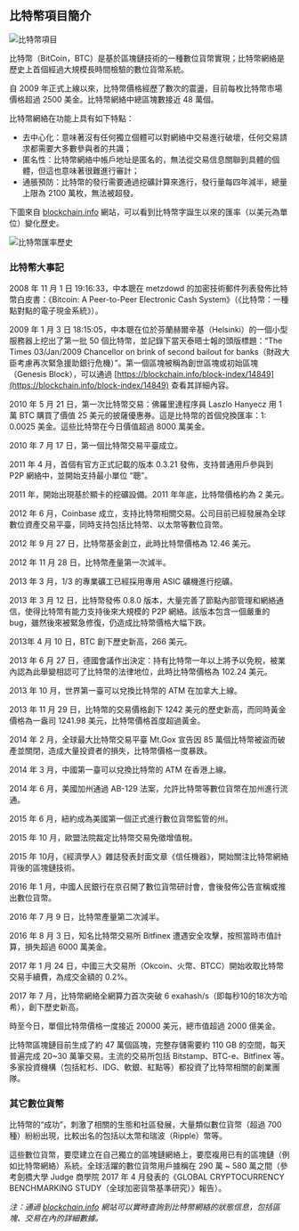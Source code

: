 ## 比特幣項目簡介

![比特幣項目](_images/bitcoin_logo.png)

比特幣（BitCoin，BTC）是基於區塊鏈技術的一種數位貨幣實現；比特幣網絡是歷史上首個經過大規模長時間檢驗的數位貨幣系統。

自 2009 年正式上線以來，比特幣價格經歷了數次的震盪，目前每枚比特幣市場價格超過 2500 美金。比特幣網絡中總區塊數接近 48 萬個。

比特幣網絡在功能上具有如下特點：

* 去中心化：意味著沒有任何獨立個體可以對網絡中交易進行破壞，任何交易請求都需要大多數參與者的共識；
* 匿名性：比特幣網絡中帳戶地址是匿名的，無法從交易信息關聯到具體的個體，但這也意味著很難進行審計；
* 通脹預防：比特幣的發行需要通過挖礦計算來進行，發行量每四年減半，總量上限為 2100 萬枚，無法被超發。

下圖來自 [blockchain.info](https://blockchain.info/charts/market-price?timespan=all) 網站，可以看到比特幣字誕生以來的匯率（以美元為單位）變化歷史。

![比特幣匯率歷史](_images/bitcoin_price.png)

### 比特幣大事記

2008 年 11 月 1 日 19:16:33，中本聰在 metzdowd 的加密技術郵件列表發佈比特幣白皮書：《Bitcoin: A Peer-to-Peer Electronic Cash System》（《比特幣：一種點對點的電子現金系統》）。

2009 年 1 月 3 日 18:15:05，中本聰在位於芬蘭赫爾辛基（Helsinki）的一個小型服務器上挖出了第一批 50 個比特幣，並記錄下當天泰晤士報的頭版標題：“The Times 03/Jan/2009 Chancellor on brink of second bailout for banks（財政大臣考慮再次緊急援助銀行危機）”。第一個區塊被稱為創世區塊或初始區塊（Genesis Block），可以通過 [https://blockchain.info/block-index/14849](https://blockchain.info/block-index/14849) 查看其詳細內容。

2010 年 5 月 21 日，第一次比特幣交易：佛羅里達程序員 Laszlo Hanyecz 用 1 萬 BTC 購買了價值 25 美元的披薩優惠券。這是比特幣的首個兌換匯率：1: 0.0025 美金。這些比特幣在今日價值超過 8000 萬美金。

2010 年 7 月 17 日，第一個比特幣交易平臺成立。

2011 年 4 月，首個有官方正式記載的版本 0.3.21 發佈，支持普通用戶參與到 P2P 網絡中，並開始支持最小單位 “聰”。

2011 年，開始出現基於顯卡的挖礦設備。2011 年年底，比特幣價格約為 2 美元。

2012 年 6 月，Coinbase 成立，支持比特幣相關交易。公司目前已經發展為全球數位資產交易平臺，同時支持包括比特幣、以太幣等數位貨幣。

2012 年 9 月 27 日，比特幣基金創立，此時比特幣價格為 12.46 美元。

2012 年 11 月 28 日，比特幣產量第一次減半。

2013 年 3 月，1/3 的專業礦工已經採用專用 ASIC 礦機進行挖礦。

2013 年 3 月 12 日，比特幣發佈 0.8.0 版本，大量完善了節點內部管理和網絡通信，使得比特幣有能力支持後來大規模的 P2P 網絡。該版本包含一個嚴重的 bug，雖然後來被緊急修復，仍造成比特幣價格大幅下跌。

2013年 4 月 10 日，BTC 創下歷史新高，266 美元。

2013 年 6 月 27 日，德國會議作出決定：持有比特幣一年以上將予以免稅，被業內認為此舉變相認可了比特幣的法律地位，此時比特幣價格為 102.24 美元。

2013 年 10 月，世界第一臺可以兌換比特幣的 ATM 在加拿大上線。

2013 年 11 月 29 日，比特幣的交易價格創下 1242 美元的歷史新高，而同時黃金價格為一盎司 1241.98 美元，比特幣價格首度超過黃金。

2014 年 2 月，全球最大比特幣交易平臺 Mt.Gox 宣告因 85 萬個比特幣被盜而破產並關閉，造成大量投資者的損失，比特幣價格一度暴跌。

2014 年 3 月，中國第一臺可以兌換比特幣的 ATM 在香港上線。

2014 年 6 月，美國加州通過 AB-129 法案，允許比特幣等數位貨幣在加州進行流通。

2015 年 6 月，紐約成為美國第一個正式進行數位貨幣監管的州。

2015 年 10 月，歐盟法院裁定比特幣交易免徵增值稅。

2015 年 10月，《經濟學人》雜誌發表封面文章《信任機器》，開始關注比特幣網絡背後的區塊鏈技術。

2016 年 1 月，中國人民銀行在京召開了數位貨幣研討會，會後發佈公告宣稱或推出數位貨幣。

2016 年 7 月 9 日，比特幣產量第二次減半。

2016 年 8 月 3 日，知名比特幣交易所 Bitfinex 遭遇安全攻擊，按照當時市值計算，損失超過 6000 萬美金。

2017 年 1 月 24 日，中國三大交易所（Okcoin、火幣、BTCC）開始收取比特幣交易手續費，為成交金額的 0.2%。

2017 年 7 月，比特幣網絡全網算力首次突破 6 exahash/s（即每秒10的18次方哈希），創下歷史新高。

時至今日，單個比特幣價格一度接近 20000 美元，總市值超過 2000 億美金。

比特幣區塊鏈目前生成了約 47 萬個區塊，完整存儲需要約 110 GB 的空間，每天普遍完成 20~30 萬筆交易。主流的交易所包括 Bitstamp、BTC-e、Bitfinex 等。多家投資機構（包括紅杉、IDG、軟銀、紅點等）都投資了比特幣相關的創業團隊。


### 其它數位貨幣

比特幣的“成功”，刺激了相關的生態和社區發展，大量類似數位貨幣（超過 700 種）紛紛出現，比較出名的包括以太幣和瑞波（Ripple）幣等。

<!--
![眾多的數位貨幣](_images/coins.png)
-->

這些數位貨幣，要麼建立在自己獨立的區塊鏈網絡上，要麼複用已有的區塊鏈（例如比特幣網絡）系統。全球活躍的數位貨幣用戶據稱在 290 萬 ~ 580 萬之間（參考劍橋大學 Judge 商學院 2017 年 4 月發表的《GLOBAL CRYPTOCURRENCY BENCHMARKING STUDY（全球加密貨幣基準研究）》報告）。

*注：通過 [blockchain.info](https://blockchain.info) 網站可以實時查詢到比特幣網絡的狀態信息，包括區塊、交易在內的詳細數據。*
